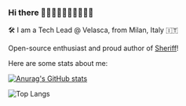 ### Hi there 👋🏻👋🏼👋🏽👋🏾👋🏿

🛠 I am a Tech Lead @ Velasca, from Milan, Italy 🇮🇹

Open-source enthusiast and proud author of [Sheriff](https://www.eslint-config-sheriff.dev/)!

Here are some stats about me:

[![Anurag's GitHub stats](https://github-readme-stats.vercel.app/api?username=AndreaPontrandolfo&show_icons=true&include_all_commits=true&hide_rank=true&theme=nord)](https://github.com/anuraghazra/github-readme-stats)

![Top Langs](https://github-readme-stats.vercel.app/api/top-langs/?username=AndreaPontrandolfo&layout=compact)
